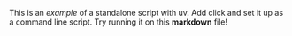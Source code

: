 This is an _example_ of a standalone script with uv. Add click and set it up as a
command line script. Try running it on this **markdown** file!
